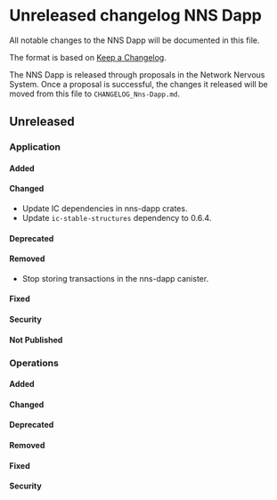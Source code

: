 
# Unreleased changelog NNS Dapp

All notable changes to the NNS Dapp will be documented in this file.

The format is based on [Keep a Changelog](https://keepachangelog.com/en/1.0.0/).

The NNS Dapp is released through proposals in the Network Nervous System. Once a
proposal is successful, the changes it released will be moved from this file to
`CHANGELOG_Nns-Dapp.md`.

## Unreleased

### Application

#### Added

#### Changed

* Update IC dependencies in nns-dapp crates.
* Update `ic-stable-structures` dependency to 0.6.4.

#### Deprecated

#### Removed

* Stop storing transactions in the nns-dapp canister.

#### Fixed

#### Security

#### Not Published

### Operations

#### Added

#### Changed

#### Deprecated

#### Removed

#### Fixed

#### Security
